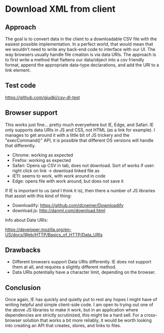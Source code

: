 # Download XML from client

## Approach

The goal is to convert data in the client to a downloadable CSV file with the easiest possible implementation. In a perfect world, that would mean that we wouldn’t need to write any back-end code to interface with our UI. The way browsers usually handle file creation is via data URIs. The approach is to first write a method that flattens our data/object into a csv friendly format, append the appropriate data-type declarations, and add the URI to a link element.

## Test code
https://github.com/gjudki/csv-dl-test

## Browser support

This works just fine... pretty much everywhere but IE, Edge, and Safari. IE only supports data URIs in JS and CSS, not HTML (as a link for example). I manages to get around it with a little bit of JS trickery and the "execCommand()" API, it is possible that different OS versions will handle that differently.
- Chrome: working as expected
- Firefox: working as expected
- Safari: Opens up CSV in tab, does not download. Sort of works if user: right click on link -> download linked file as
- IE11: seems to work, with work around in code
- Edge: opens file with work around, but does not save it

If IE is important to us (and I think it is), then there a number of JS libraries that assist with this kind of thing:
- Downloadify: https://github.com/dcneiner/Downloadify
- download.js: http://danml.com/download.html

Info about Data URIs:

https://developer.mozilla.org/en-US/docs/Web/HTTP/Basics_of_HTTP/Data_URIs

## Drawbacks
- Different browsers support Data URIs differently. IE does not support them at all, and requires a slightly different method.
- Data URIs potentially have a character limit, depending on the browser.

## Conclusion

Once again, IE has quickly and quietly put to rest any hopes I might have of writing helpful and simple client-side code. I am open to trying out one of the above JS libraries to make it work, but in an application where dependencies are strictly scrutinized, this might be a hard sell. For a cross-browser solution that works a bit more reliably, it would be worth looking into creating an API that creates, stores, and links to files.
